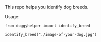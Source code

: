 This repo helps you identify dog breeds.

Usage:

```
from doggyhelper import identify_breed

identify_breed("./image-of-your-dog.jpg")
```
